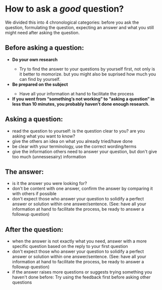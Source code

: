 # How to ask a *good* question?


We divided this into 4 chronological categories: before you ask the question, formulating the question, expecting an answer and what you still might need after asking the question.

## Before asking a question:
<ul>
    <li><b>Do your own research</b></li>
    <ul><li>Try to find the answer to your questions by yourself first, not only is it better to momorize. but you might also be suprised how much you can find by yourself.</li></ul> 
    <li><b>Be prepared on the subject</b></li> 
    <ul><li>Have all your information at hand to facilitate the process</li></ul>
    <li><b>If you went from “something’s not working” to “asking a question” in less than 10 minutes, you probably haven’t done enough research.</b></li>

</ul>

## Asking a question:
<ul>
    <li>read the question to yourself: is the question clear to you? are you asking what you want to know?
    <li>give the others an idea on what you already tried/have done
    <li>be clear with your terminology, use the correct wording/terms
    <li>give the information others need to answer your question, but don't give too much (unnessesairy) information
</ul> 

## The answer:
<ul>
    <li>is it the answer you were looking for?
    <li>don't be content with one answer, confirm the answer by comparing it with others if possible
    <li>don't expect those who answer your question to solidify a perfect answer or solution within one answer/sentence. (See: have all your information at hand to  facilitate the process, be ready to answer a followup question)
</ul>

## After the question:
<ul>
    <li>when the answer is not exactly what you need, answer with a more specific question based on the reply to your first question
    <li>don't expect those who answer your question to solidify a perfect answer or solution within one answer/sentence. (See: have all your information at hand to  facilitate the process, be ready to answer a followup question)
    <li>if the answer raises more questions or suggests trying something you haven't done before: Try using the feedback first before asking other questions
</ul>


